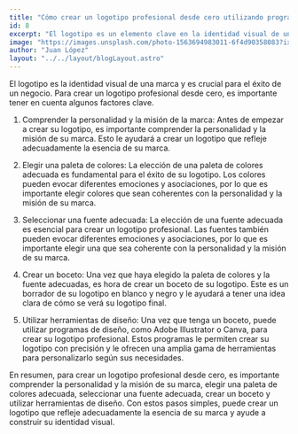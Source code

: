 ```yaml
---
title: "Cómo crear un logotipo profesional desde cero utilizando programas de diseño."
id: 8
excerpt: "El logotipo es un elemento clave en la identidad visual de una empresa o marca. Para crear un logotipo profesional, es importante tener en cuenta varios factores, como la relevancia con la industria, la legibilidad y la memorabilidad. Utilizando programas de diseño, como Adobe Illustrator o Canva, se pueden crear logotipos atractivos y funcionales. Es importante investigar y experimentar con diferentes tipos de letras, colores y símbolos para encontrar la combinación perfecta que refleje la personalidad y valores de su marca. Con un poco de creatividad y esfuerzo, cualquiera puede crear un logotipo profesional desde cero."
image: "https://images.unsplash.com/photo-1563694983011-6f4d90358083?ixlib=rb-4.0.3&ixid=MnwxMjA3fDB8MHxwaG90by1wYWdlfHx8fGVufDB8fHx8&auto=format&fit=crop&w=687&q=80"
author: "Juan López"
layout: "../../layout/blogLayout.astro"
---
```


El logotipo es la identidad visual de una marca y es crucial para el éxito de un negocio. Para crear un logotipo profesional desde cero, es importante tener en cuenta algunos factores clave.

1. Comprender la personalidad y la misión de la marca: Antes de empezar a crear su logotipo, es importante comprender la personalidad y la misión de su marca. Esto le ayudará a crear un logotipo que refleje adecuadamente la esencia de su marca.

2. Elegir una paleta de colores: La elección de una paleta de colores adecuada es fundamental para el éxito de su logotipo. Los colores pueden evocar diferentes emociones y asociaciones, por lo que es importante elegir colores que sean coherentes con la personalidad y la misión de su marca.

3. Seleccionar una fuente adecuada: La elección de una fuente adecuada es esencial para crear un logotipo profesional. Las fuentes también pueden evocar diferentes emociones y asociaciones, por lo que es importante elegir una que sea coherente con la personalidad y la misión de su marca.

4. Crear un boceto: Una vez que haya elegido la paleta de colores y la fuente adecuadas, es hora de crear un boceto de su logotipo. Este es un borrador de su logotipo en blanco y negro y le ayudará a tener una idea clara de cómo se verá su logotipo final.

5. Utilizar herramientas de diseño: Una vez que tenga un boceto, puede utilizar programas de diseño, como Adobe Illustrator o Canva, para crear su logotipo profesional. Estos programas le permiten crear su logotipo con precisión y le ofrecen una amplia gama de herramientas para personalizarlo según sus necesidades.

En resumen, para crear un logotipo profesional desde cero, es importante comprender la personalidad y la misión de su marca, elegir una paleta de colores adecuada, seleccionar una fuente adecuada, crear un boceto y utilizar herramientas de diseño. Con estos pasos simples, puede crear un logotipo que refleje adecuadamente la esencia de su marca y ayude a construir su identidad visual.